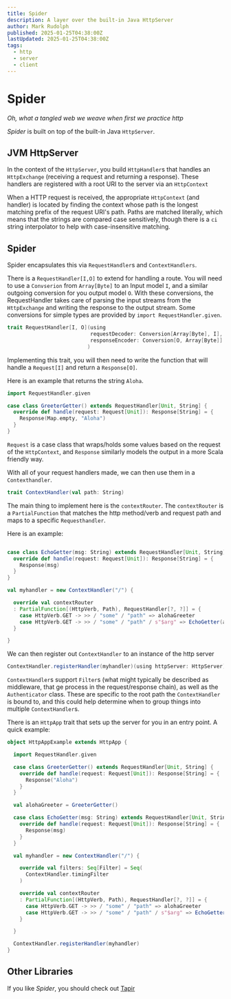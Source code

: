 ```yaml
---
title: Spider
description: A layer over the built-in Java HttpServer
author: Mark Rudolph
published: 2025-01-25T04:38:00Z
lastUpdated: 2025-01-25T04:38:00Z
tags: 
  - http
  - server
  - client
---
```


# Spider

*Oh, what a tangled web we weave when first we practice http*

*Spider* is built on top of the built-in Java `HttpServer`.

## JVM HttpServer

In the context of the `HttpServer`, you build `HttpHandler`s that handles an `HttpExchange` (receiving a request and
returning a response). These handlers are registered with a root URI to the server via an `HttpContext`

When a HTTP request is received, the appropriate `HttpContext` (and handler) is located by finding the context whose
path is the longest matching prefix of the request URI's path. Paths are matched literally, which means that the strings
are compared case sensitively, though there is a `ci` string interpolator to help with case-insensitive matching.

## Spider

Spider encapsulates this via `RequestHandler`s and `ContextHandlers`.

There is a `RequestHandler[I,O]` to extend for handling a route. You will need to use a `Convserion` from `Array[Byte]`
to an Input model `I`, and a similar outgoing conversion for you output model `O`. With these conversions, the
RequestHandler takes care of parsing the input streams from the `HttpExchange` and writing the response to the output
stream. Some conversions for simple types are provided by `import RequestHandler.given`.

```scala 3
trait RequestHandler[I, O](using
                           requestDecoder: Conversion[Array[Byte], I],
                           responseEncoder: Conversion[O, Array[Byte]]
                          )
```

Implementing this trait, you will then need to write the function that will handle a `Request[I]` and return a
`Response[O]`.

Here is an example that returns the string `Aloha`.

```scala 3
import RequestHandler.given

case class GreeterGetter() extends RequestHandler[Unit, String] {
  override def handle(request: Request[Unit]): Response[String] = {
    Response(Map.empty, "Aloha")
  }
}
```

`Request` is a case class that wraps/holds some values based on the request of the `HttpContext`, and `Response`
similarly models the output in a more Scala friendly way.

With all of your request handlers made, we can then use them in a `Contexthandler`.

```scala 3
trait ContextHandler(val path: String) 
```

The main thing to implement here is the `contextRouter`. The `contextRouter` is a `PartialFunction` that matches the
http method/verb and request path and maps to a specific `Requesthandler`.

Here is an example:

```scala 3

case class EchoGetter(msg: String) extends RequestHandler[Unit, String] {
  override def handle(request: Request[Unit]): Response[String] = {
    Response(msg)
  }
}

val myhandler = new ContextHandler("/") {

  override val contextRouter
  : PartialFunction[(HttpVerb, Path), RequestHandler[?, ?]] = {
    case HttpVerb.GET -> >> / "some" / "path" => alohaGreeter
    case HttpVerb.GET -> >> / "some" / "path" / s"$arg" => EchoGetter(arg)
  }

}
```

We can then register out `ContextHandler` to an instance of the http server

```scala 3
ContextHandler.registerHandler(myhandler)(using httpServer: HttpServer)
```

`ContextHandler`s support `Filter`s (what might typically be described as middleware, that ge process in the
request/response chain), as well as the `Authenticator` class. These are specific to the root path the `ContextHandler`
is bound to, and this could help determine when to group things into multiple `ContextHandler`s.

There is an `HttpApp` trait that sets up the server for you in an entry point. A quick example:

```scala 3
object HttpAppExample extends HttpApp {

  import RequestHandler.given

  case class GreeterGetter() extends RequestHandler[Unit, String] {
    override def handle(request: Request[Unit]): Response[String] = {
      Response("Aloha")
    }
  }

  val alohaGreeter = GreeterGetter()

  case class EchoGetter(msg: String) extends RequestHandler[Unit, String] {
    override def handle(request: Request[Unit]): Response[String] = {
      Response(msg)
    }
  }

  val myhandler = new ContextHandler("/") {

    override val filters: Seq[Filter] = Seq(
      ContextHandler.timingFilter
    )

    override val contextRouter
    : PartialFunction[(HttpVerb, Path), RequestHandler[?, ?]] = {
      case HttpVerb.GET -> >> / "some" / "path" => alohaGreeter
      case HttpVerb.GET -> >> / "some" / "path" / s"$arg" => EchoGetter(arg)
    }

  }

  ContextHandler.registerHandler(myhandler)
}
```

## Other Libraries

If you like *Spider*, you should check out [Tapir](https://tapir.softwaremill.com/en/latest/)